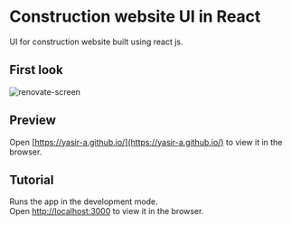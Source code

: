 # Construction website UI in React

UI for construction website built using react js.

## First look

![renovate-screen](https://user-images.githubusercontent.com/62054130/105634293-1a4c5600-5e7f-11eb-8eb0-293700d90a84.png)

## Preview

Open [https://yasir-a.github.io/](https://yasir-a.github.io/) to view it in the browser.

## Tutorial

Runs the app in the development mode.\
Open [http://localhost:3000](http://localhost:3000) to view it in the browser.
